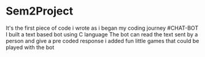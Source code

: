 # Sem2Project
It's the first piece of code i wrote as i began my coding journey
#CHAT-BOT
I built a text based bot using C language 
The bot can read the text sent by a person and give a pre coded response
i added fun little games that could be played with the bot 
